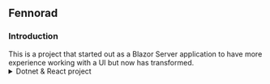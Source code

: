 <h2> Fennorad </h2>

<h3> Introduction </h3>
This is a project that started out as a Blazor Server application to have more experience working with a UI but now has transformed.

<details>
  <summary>Dotnet & React project</summary>

<h3> Getting Started </h3>
This is a project created with a React frontend, DotNet6 backend, Sql Server, Microsoft Identity, CSS, HTML. This is deployed manually to SmarterAsp.Net.
To access the website go to https://fennorad.com/ 

This site is under construction but I wanted to fully deploy an application 


<details>

<details>
  <summary>Blazor Server project</summary>

<h3> Getting Started </h3>
This is a blazor server project built with DotNet6, Sql Server, Blazor/Razor pages, Microsoft Identity, CSS, HTML, some javascript. This project also leverages Github Actions for building and deploying the application as well as deploying database changes. The application and database are hosted on my personal Azure account.
To access the website go to https://fennorad.azurewebsites.net/ and create an account or use the example user:

User: `example-user`  
Password: `password` 


<h3>Functionality of the project</h3>

<h4> Chat </h4>  
https://fennorad.azurewebsites.net/chat

1) Allows any registered user to search for and chat with any existing user.
2) Currently only text can be sent from one user to another
3) User conversations, messages, and read receipts are stored to maintain a historical record of conversations
4) Any unread user conversation will result in the user being alerted to new messages via the conversation tile flashing
5) Can only be accessed by authenticated users

<h4> Maps </h4>
https://fennorad.azurewebsites.net/maps

1) Allows any registered user to search for directions from one place to another.
2) Allows for choosing driving, biking, walking
3) Leverages the Mapbox API through my personal library [Fennorad.Mapbox](https://github.com/fernando-napier/Fennorad.Mapbox)
4) Can only be accessed by authenticated users

<h4> JSON/XML Beautifier </h4>
https://fennorad.azurewebsites.net/beautify

1) Allows any user to paste a string of JSON or XML data and have it be returned in a pretty format.
2) This is something that I use as a software engineer often and figured I could take a shot at writing the functionality myself.
3) This is unlisted to unauthenticated users but can still be accessed.

<h4> Youtube Downloader </h4>
https://fennorad.azurewebsites.net/youtube

1) Allows any user to download youtube videos in either mp3 or mp4 format that is up to 20MB in size
2) videos are embedded so users can also just watch the video on this site
3) Leverages the `YoutubeDLSharp` library for downloading youtube videos and the `BlazorDownloadFileFast` libary for client side downloading.
4) This is unlisted to unauthenticated users but can still be accessed.

</details>
